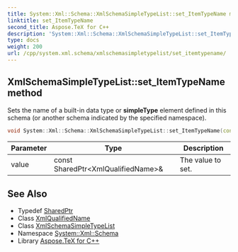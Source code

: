 ```yaml
---
title: System::Xml::Schema::XmlSchemaSimpleTypeList::set_ItemTypeName method
linktitle: set_ItemTypeName
second_title: Aspose.TeX for C++
description: 'System::Xml::Schema::XmlSchemaSimpleTypeList::set_ItemTypeName method. Sets the name of a built-in data type or simpleType element defined in this schema (or another schema indicated by the specified namespace) in C++.'
type: docs
weight: 200
url: /cpp/system.xml.schema/xmlschemasimpletypelist/set_itemtypename/
---
```

## XmlSchemaSimpleTypeList::set_ItemTypeName method


Sets the name of a built-in data type or **simpleType** element defined in this schema (or another schema indicated by the specified namespace).

```cpp
void System::Xml::Schema::XmlSchemaSimpleTypeList::set_ItemTypeName(const SharedPtr<XmlQualifiedName> &value)
```


| Parameter | Type | Description |
| --- | --- | --- |
| value | const SharedPtr\<XmlQualifiedName\>\& | The value to set. |

## See Also

* Typedef [SharedPtr](../../../system/sharedptr/)
* Class [XmlQualifiedName](../../../system.xml/xmlqualifiedname/)
* Class [XmlSchemaSimpleTypeList](../)
* Namespace [System::Xml::Schema](../../)
* Library [Aspose.TeX for C++](../../../)
